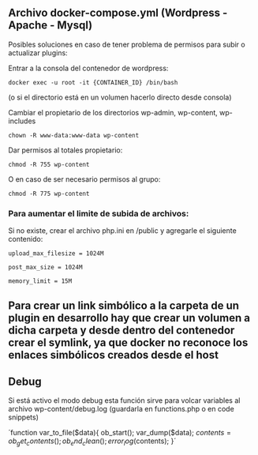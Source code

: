 ## Archivo docker-compose.yml (Wordpress - Apache - Mysql)

Posibles soluciones en caso de tener problema de permisos para subir o actualizar plugins:

Entrar a la consola del contenedor de wordpress:

`docker exec -u root -it {CONTAINER_ID} /bin/bash`

(o si el directorio está en un volumen hacerlo directo desde consola)

Cambiar el propietario de los directorios wp-admin, wp-content, wp-includes

`chown -R www-data:www-data wp-content`

Dar permisos al totales propietario:

`chmod -R 755 wp-content`

O en caso de ser necesario permisos al grupo:

`chmod -R 775 wp-content`


### Para aumentar el limite de subida de archivos:
Si no existe, crear el archivo php.ini en /public y agregarle el siguiente contenido:

`upload_max_filesize = 1024M`

`post_max_size = 1024M`

`memory_limit = 15M`


## Para crear un link simbólico a la carpeta de un plugin en desarrollo hay que crear un volumen a dicha carpeta y desde dentro del contenedor crear el symlink, ya que docker no reconoce los enlaces simbólicos creados desde el host


## Debug
Si está activo el modo debug esta función sirve para volcar variables al archivo wp-content/debug.log (guardarla en functions.php o en code snippets)

´function var_to_file($data){
	ob_start();
	var_dump($data);
	$contents = ob_get_contents();
	ob_end_clean();
	error_log($contents);
}´
